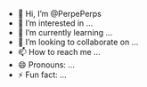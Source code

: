 - 👋 Hi, I’m @PerpePerps
- 👀 I’m interested in ...
- 🌱 I’m currently learning ...
- 💞️ I’m looking to collaborate on ...
- 📫 How to reach me ...
- 😄 Pronouns: ...
- ⚡ Fun fact: ...

<!---
PerpePerps/PerpePerps is a ✨ special ✨ repository because its `README.md` (this file) appears on your GitHub profile.
You can click the Preview link to take a look at your changes.
--->
